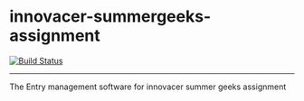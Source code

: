 # innovacer-summergeeks-assignment

[![Build Status](https://travis-ci.org/adwait-thattey/innovacer_summergeeks_assignment.svg?branch=master)](https://travis-ci.org/adwait-thattey/innovacer_summergeeks_assignment)

<hr>
The Entry management software for innovacer summer geeks assignment


